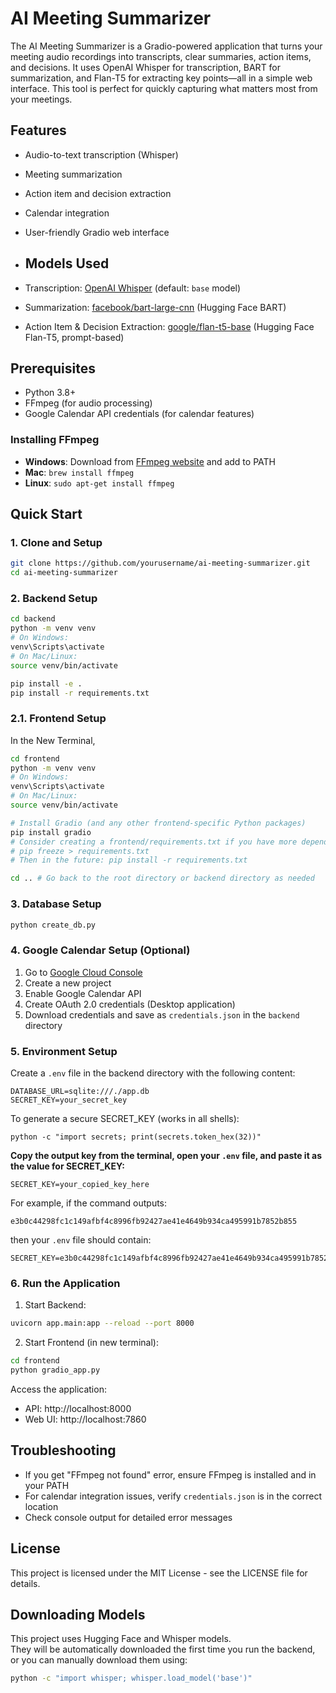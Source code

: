 # AI Meeting Summarizer

The AI Meeting Summarizer is a Gradio-powered application that turns your meeting audio recordings into transcripts, clear summaries, action items, and decisions. It uses OpenAI Whisper for transcription, BART for summarization, and Flan-T5 for extracting key points—all in a simple web interface. This tool is perfect for quickly capturing what matters most from your meetings.

## Features
- Audio-to-text transcription (Whisper)
- Meeting summarization
- Action item and decision extraction
- Calendar integration
- User-friendly Gradio web interface

- ## Models Used
- Transcription: [OpenAI Whisper](https://github.com/openai/whisper) (default: `base` model)
- Summarization: [facebook/bart-large-cnn](https://huggingface.co/facebook/bart-large-cnn) (Hugging Face BART)
- Action Item & Decision Extraction: [google/flan-t5-base](https://huggingface.co/google/flan-t5-base) (Hugging Face Flan-T5, prompt-based)

## Prerequisites
- Python 3.8+
- FFmpeg (for audio processing)
- Google Calendar API credentials (for calendar features)

### Installing FFmpeg
- **Windows**: Download from [FFmpeg website](https://ffmpeg.org/download.html) and add to PATH
- **Mac**: `brew install ffmpeg`
- **Linux**: `sudo apt-get install ffmpeg`

## Quick Start

### 1. Clone and Setup
```bash
git clone https://github.com/yourusername/ai-meeting-summarizer.git
cd ai-meeting-summarizer
```

### 2. Backend Setup
```bash
cd backend
python -m venv venv
# On Windows:
venv\Scripts\activate
# On Mac/Linux:
source venv/bin/activate

pip install -e .
pip install -r requirements.txt
```

### 2.1. Frontend Setup 
In the New Terminal,
```bash
cd frontend
python -m venv venv
# On Windows:
venv\Scripts\activate
# On Mac/Linux:
source venv/bin/activate

# Install Gradio (and any other frontend-specific Python packages)
pip install gradio
# Consider creating a frontend/requirements.txt if you have more dependencies
# pip freeze > requirements.txt
# Then in the future: pip install -r requirements.txt

cd .. # Go back to the root directory or backend directory as needed
```

### 3. Database Setup
```bash
python create_db.py
```

### 4. Google Calendar Setup (Optional)
1. Go to [Google Cloud Console](https://console.cloud.google.com)
2. Create a new project
3. Enable Google Calendar API
4. Create OAuth 2.0 credentials (Desktop application)
5. Download credentials and save as `credentials.json` in the `backend` directory

### 5. Environment Setup
Create a `.env` file in the backend directory with the following content:
```
DATABASE_URL=sqlite:///./app.db
SECRET_KEY=your_secret_key
```
To generate a secure SECRET_KEY (works in all shells):
```
python -c "import secrets; print(secrets.token_hex(32))"
```
**Copy the output key from the terminal, open your `.env` file, and paste it as the value for SECRET_KEY:**
```
SECRET_KEY=your_copied_key_here
```
For example, if the command outputs:
```
e3b0c44298fc1c149afbf4c8996fb92427ae41e4649b934ca495991b7852b855
```
then your `.env` file should contain:
```
SECRET_KEY=e3b0c44298fc1c149afbf4c8996fb92427ae41e4649b934ca495991b7852b855
```

### 6. Run the Application
1. Start Backend:
```bash
uvicorn app.main:app --reload --port 8000
```

2. Start Frontend (in new terminal):
```bash
cd frontend
python gradio_app.py
```

Access the application:
- API: http://localhost:8000
- Web UI: http://localhost:7860


## Troubleshooting
- If you get "FFmpeg not found" error, ensure FFmpeg is installed and in your PATH
- For calendar integration issues, verify `credentials.json` is in the correct location
- Check console output for detailed error messages

## License

This project is licensed under the MIT License - see the LICENSE file for details.

## Downloading Models

This project uses Hugging Face and Whisper models.  
They will be automatically downloaded the first time you run the backend, or you can manually download them using:

```bash
python -c "import whisper; whisper.load_model('base')"